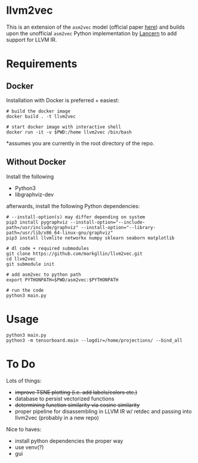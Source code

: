 # llvm2vec

This is an extension of the `asm2vec` model (official paper [here](https://ieeexplore.ieee.org/document/8835340)) and builds upon the unofficial `asm2vec` Python implementation by [Lancern](https://github.com/Lancern/asm2vec) to add support for LLVM IR.

# Requirements
## Docker
Installation with Docker is preferred + easiest:
```
# build the docker image
docker build . -t llvm2vec

# start docker image with interactive shell
docker run -it -v $PWD:/home llvm2vec /bin/bash
```
*assumes you are currently in the root directory of the repo.

## Without Docker
Install the following
- Python3
- libgraphviz-dev

afterwards, install the following Python dependencies:
```
# --install-option(s) may differ depending on system
pip3 install pygraphviz --install-option="--include-path=/usr/include/graphviz" --install-option="--library-path=/usr/lib/x86_64-linux-gnu/graphviz" 
pip3 install llvmlite networkx numpy sklearn seaborn matplotlib

# dl code + required submodules
git clone https://github.com/markgllin/llvm2vec.git
cd llvm2vec
git submodule init

# add asm2vec to python path
export PYTHONPATH=$PWD/asm2vec:$PYTHONPATH

# run the code
python3 main.py
```

# Usage
```
python3 main.py
python3 -m tensorboard.main --logdir=/home/projections/ --bind_all
```

# To Do
Lots of things:
- ~~improve TSNE plotting (i.e. add labels/colors etc.)~~
- database to persist vectorized functions
- ~~determining function similarity via cosine similarity~~
- proper pipeline for disassembling in LLVM IR w/ retdec and passing into llvm2vec (probably in a new repo)

Nice to haves:
- install python dependencies the proper way
- use venv(?)
- gui